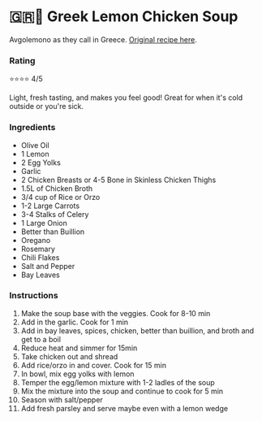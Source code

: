 # 🇬🇷🍋 Greek Lemon Chicken Soup
Avgolemono as they call in Greece. [Original recipe here](https://skinnyspatula.com/avgolemono-greek-lemon-chicken-soup/).
### Rating
⭐️⭐️⭐️⭐️ 4/5

Light, fresh tasting, and makes you feel good! Great for when it's cold outside or you're sick.
### Ingredients
- Olive Oil
- 1 Lemon
- 2 Egg Yolks 
- Garlic
- 2 Chicken Breasts or 4-5 Bone in Skinless Chicken Thighs
- 1.5L of Chicken Broth
- 3/4 cup of Rice or Orzo
- 1-2 Large Carrots
- 3-4 Stalks of Celery
- 1 Large Onion
- Better than Buillion
- Oregano
- Rosemary
- Chili Flakes
- Salt and Pepper
- Bay Leaves

### Instructions
1. Make the soup base with the veggies. Cook for 8-10 min
2. Add in the garlic. Cook for 1 min
3. Add in bay leaves, spices, chicken, better than buillion, and broth and get to a boil
4. Reduce heat and simmer for 15min
5. Take chicken out and shread
6. Add rice/orzo in and cover. Cook for 15 min
7. In bowl, mix egg yolks with lemon
8. Temper the egg/lemon mixture with 1-2 ladles of the soup
9. Mix the mixture into the soup and continue to cook for 5 min
10. Season with salt/pepper
11. Add fresh parsley and serve maybe even with a lemon wedge
